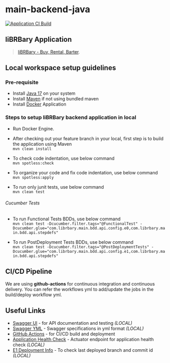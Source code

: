 # main-backend-java
[![Application CI Build](https://github.com/librbary/main-backend-java/actions/workflows/maven.yml/badge.svg?branch=develop)](https://github.com/librbary/main-backend-java/actions/workflows/maven.yml)

## liBRBary Application
> [liBRBary - Buy, Rental, Barter](https://librbary.github.io/main-frontend-react).

## Local workspace setup guidelines

### Pre-requisite 
* Install [Java 17](https://adoptium.net/temurin/releases/) on your system
* Install [Maven](https://maven.apache.org/download.cgi) if not using bundled maven
* Install [Docker](https://www.docker.com/products/docker-desktop/) Application

### Steps to setup liBRBary backend application in local

* Run Docker Engine.

* After checking out your feature branch in your local, first step is to build the application using Maven <br />
  ``` mvn clean install ```

* To check code indentation, use below command <br />
  ``` mvn spotless:check ```

* To organize your code and fix code indentation, use below command <br />
  ``` mvn spotless:apply ```

* To run only junit tests, use below command <br />
  ``` mvn clean test ```


###### Cucumber Tests
* To run Functional Tests BDDs, use below command <br />
  ``` mvn clean test -Dcucumber.filter.tags="@FunctionalTest" -Dcucumber.glue="com.librbary.main.bdd.api.config.e0,com.librbary.main.bdd.api.stepdefs" ```
  
* To run PostDeployment Tests BDDs, use below command <br />
  ``` mvn clean test -Dcucumber.filter.tags="@PostDeploymentTests" -Dcucumber.glue="com.librbary.main.bdd.api.config.e1,com.librbary.main.bdd.api.stepdefs" ```


## CI/CD Pipeline
We are using **github-actions** for continuous integration and continuous delivery. You can refer the workflows yml to add/update the jobs in the build/deploy workflow yml.


## Useful Links

* [Swagger UI](http://localhost:8443/swagger-ui/index.html) - for API documentation and testing *(LOCAL)*
* [Swagger YML](http://localhost:8443/v3/api-docs.yml) - Swagger specifications in yml format *(LOCAL)*
* [GitHub Actions](https://github.com/librbary/main-backend-java/actions) - for CI/CD build and deployment
* [Application Health Check](http://localhost:8443/actuator/health) - Actuator endpoint for application health check *(LOCAL)*
* [E1 Deployment Info](http://localhost:8443/actuator/info) - To check last deployed branch and commit id *(LOCAL)*